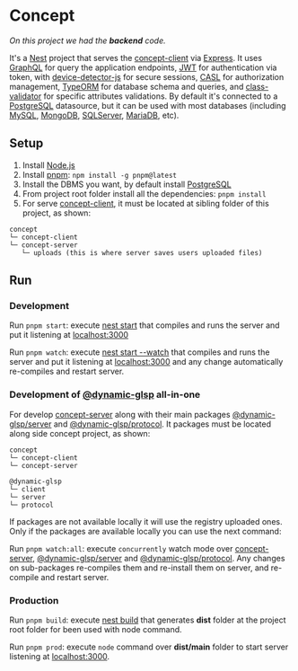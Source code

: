 # Concept

_On this project we had the **backend** code._

It's a [Nest](https://nestjs.com/) project that serves the [concept-client](https://github.com/giuliano-marinelli/concept-client) via [Express](https://expressjs.com). It uses [GraphQL]() for query the application endpoints, [JWT](https://jwt.io/) for authentication via token, with [device-detector-js](https://github.com/etienne-martin/device-detector-js) for secure sessions, [CASL](https://casl.js.org/) for authorization management, [TypeORM](https://typeorm.io/) for database schema and queries, and [class-validator](https://github.com/typestack/class-validator) for specific attributes validations. By default it's connected to a [PostgreSQL](https://www.postgresql.org/) datasource, but it can be used with most databases (including [MySQL](https://www.mysql.com/), [MongoDB](https://www.mongodb.com/), [SQLServer](https://www.microsoft.com/es-es/sql-server), [MariaDB](https://mariadb.org/), etc).

## Setup

1. Install [Node.js](https://nodejs.org)
2. Install [pnpm](https://pnpm.io): `npm install -g pnpm@latest`
3. Install the DBMS you want, by default install [PostgreSQL](https://www.postgresql.org/)
4. From project root folder install all the dependencies: `pnpm install`
5. For serve [concept-client](https://github.com/giuliano-marinelli/concept-client), it must be located at sibling folder of this project, as shown:

```
concept
└─ concept-client
└─ concept-server
   └─ uploads (this is where server saves users uploaded files)
```

## Run

### Development

Run `pnpm start`: execute [nest start](https://docs.nestjs.com/cli/usages#nest-start) that compiles and runs the server and put it listening at [localhost:3000](http://localhost:3000)

Run `pnpm watch`: execute [nest start --watch](https://docs.nestjs.com/cli/usages#nest-start) that compiles and runs the server and put it listening at [localhost:3000](http://localhost:3000) and any change automatically re-compiles and restart server.

### Development of [@dynamic-glsp](https://www.npmjs.com/settings/dynamic-glsp/packages) all-in-one

For develop [concept-server](https://github.com/giuliano-marinelli/concept-server) along with their main packages [@dynamic-glsp/server](https://www.npmjs.com/package/@dynamic-glsp/server) and [@dynamic-glsp/protocol](https://www.npmjs.com/package/@dynamic-glsp/protocol). It packages must be located along side concept project, as shown:

```
concept
└─ concept-client
└─ concept-server

@dynamic-glsp
└─ client
└─ server
└─ protocol
```

If packages are not available locally it will use the registry uploaded ones.
Only if the packages are available locally you can use the next command:

Run `pnpm watch:all`: execute `concurrently` watch mode over [concept-server](https://github.com/giuliano-marinelli/concept-server), [@dynamic-glsp/server](https://www.npmjs.com/package/@dynamic-glsp/server) and [@dynamic-glsp/protocol](https://www.npmjs.com/package/@dynamic-glsp/protocol). Any changes on sub-packages re-compiles them and re-install them on server, and re-compile and restart server.

### Production

Run `pnpm build`: execute [nest build](https://docs.nestjs.com/cli/usages#nest-build) that generates **dist** folder at the project root folder for been used with node command.

Run `pnpm prod`: execute `node` command over **dist/main** folder to start server listening at [localhost:3000](http://localhost:3000).
